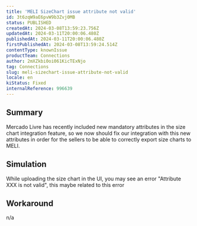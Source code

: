 ```yaml
---
title: 'MELI SizeChart issue attribute not valid'
id: 3t6zqW9aE6pvW9b3Zvj0MB
status: PUBLISHED
createdAt: 2024-03-08T13:59:23.756Z
updatedAt: 2024-03-11T20:00:06.480Z
publishedAt: 2024-03-11T20:00:06.480Z
firstPublishedAt: 2024-03-08T13:59:24.514Z
contentType: knownIssue
productTeam: Connections
author: 2mXZkbi0oi061KicTExNjo
tag: Connections
slug: meli-sizechart-issue-attribute-not-valid
locale: en
kiStatus: Fixed
internalReference: 996639
---
```


## Summary



Mercado Livre has recently included new mandatory attributes in the size chart integration feature, so we now should fix our integration with this new attributes in order for the sellers to be able to correctly export size charts to MELI.


##

## Simulation



While uploading the size chart in the UI, you may see an error "Attribute XXX is not valid", this maybe related to this error


##

## Workaround


n/a





